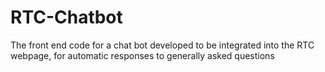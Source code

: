 # RTC-Chatbot
The front end code for a chat bot developed to be integrated into the RTC webpage, for automatic responses to generally asked questions
